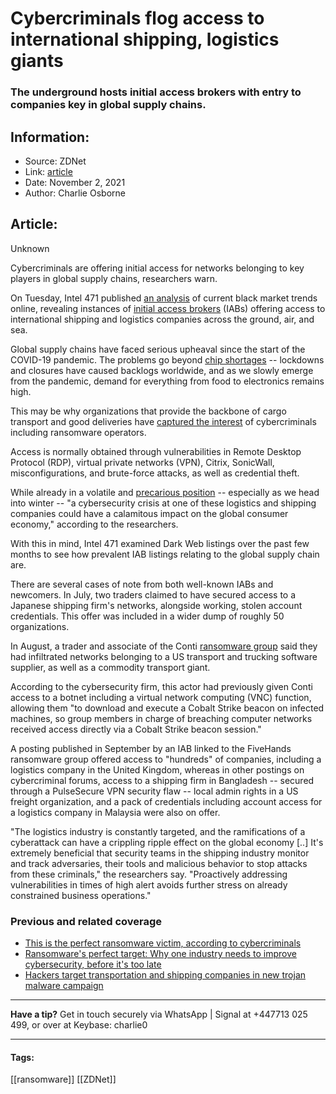 # Cybercriminals flog access to international shipping, logistics giants
### The underground hosts initial access brokers with entry to companies key in global supply chains.

## Information:
+ Source: ZDNet
+ Link: [article](https://www.zdnet.com/article/cybercriminals-flog-access-to-international-shipping-logistics-giants-in-the-underground/)
+ Date: November 2, 2021
+ Author: Charlie Osborne


## Article:
Unknown

Cybercriminals are offering initial access for networks belonging to key players in global supply chains, researchers warn.


On Tuesday, Intel 471 published [an analysis](https://intel471.com/blog) of current black market trends online, revealing instances of [initial access brokers](https://www.zdnet.com/article/ransomware-operators-love-them-key-trends-in-the-initial-access-broker-space/) (IABs) offering access to international shipping and logistics companies across the ground, air, and sea. 

Global supply chains have faced serious upheaval since the start of the COVID-19 pandemic. The problems go beyond [chip shortages](https://www.zdnet.com/article/apple-fiscal-q4-revenue-misses-expectations-eps-in-line-citing-uncertain-macro-environment/) -- lockdowns and closures have caused backlogs worldwide, and as we slowly emerge from the pandemic, demand for everything from food to electronics remains high.  

This may be why organizations that provide the backbone of cargo transport and good deliveries have [captured the interest](https://www.zdnet.com/article/solarwinds-hacking-group-nobelium-is-now-targeting-the-global-it-supply-chain-microsoft-warns/) of cybercriminals including ransomware operators.  

Access is normally obtained through vulnerabilities in Remote Desktop Protocol (RDP), virtual private networks (VPN), Citrix, SonicWall, misconfigurations, and brute-force attacks, as well as credential theft.  

While already in a volatile and [precarious position](https://www.zdnet.com/article/supply-chain-attacks-are-the-hackers-new-favourite-weapon-and-the-threat-is-getting-bigger/) -- especially as we head into winter -- "a cybersecurity crisis at one of these logistics and shipping companies could have a calamitous impact on the global consumer economy," according to the researchers. 

With this in mind, Intel 471 examined Dark Web listings over the past few months to see how prevalent IAB listings relating to the global supply chain are. 






There are several cases of note from both well-known IABs and newcomers. In July, two traders claimed to have secured access to a Japanese shipping firm's networks, alongside working, stolen account credentials. This offer was included in a wider dump of roughly 50 organizations.  

In August, a trader and associate of the Conti [ransomware group](https://www.zdnet.com/article/this-is-the-perfect-ransomware-victim-according-to-cybercriminals/) said they had infiltrated networks belonging to a US transport and trucking software supplier, as well as a commodity transport giant.  

According to the cybersecurity firm, this actor had previously given Conti access to a botnet including a virtual network computing (VNC) function, allowing them "to download and execute a Cobalt Strike beacon on infected machines, so group members in charge of breaching computer networks received access directly via a Cobalt Strike beacon session." 

A posting published in September by an IAB linked to the FiveHands ransomware group offered access to "hundreds" of companies, including a logistics company in the United Kingdom, whereas in other postings on cybercriminal forums, access to a shipping firm in Bangladesh -- secured through a PulseSecure VPN security flaw -- local admin rights in a US freight organization, and a pack of credentials including account access for a logistics company in Malaysia were also on offer.  

"The logistics industry is constantly targeted, and the ramifications of a cyberattack can have a crippling ripple effect on the global economy [..] It's extremely beneficial that security teams in the shipping industry monitor and track adversaries, their tools and malicious behavior to stop attacks from these criminals," the researchers say. "Proactively addressing vulnerabilities in times of high alert avoids further stress on already constrained business operations." 

###  Previous and related coverage

* [This is the perfect ransomware victim, according to cybercriminals](https://www.zdnet.com/article/this-is-the-perfect-ransomware-victim-according-to-cybercriminals/)
* [Ransomware's perfect target: Why one industry needs to improve cybersecurity, before it's too late](https://www.zdnet.com/article/ransomwares-perfect-target-why-one-industry-needs-to-improve-cybersecurity-before-its-too-late/)
* [Hackers target transportation and shipping companies in new trojan malware campaign](https://www.zdnet.com/article/hackers-target-transportation-and-shipping-industries-in-new-trojan-malware-campaign/)



---

**Have a tip?** Get in touch securely via WhatsApp | Signal at +447713 025 499, or over at Keybase: charlie0



---





#### Tags:
[[ransomware]] [[ZDNet]]
